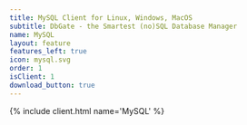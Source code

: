 ```yaml
---
title: MySQL Client for Linux, Windows, MacOS
subtitle: DbGate - the Smartest (no)SQL Database Manager
name: MySQL
layout: feature
features_left: true
icon: mysql.svg
order: 1
isClient: 1
download_button: true
---
```


{% include client.html name='MySQL' %}
